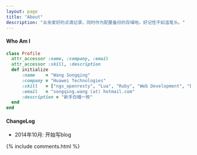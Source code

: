 ```yaml
---
layout: page
title: "About"
description: "业余爱好的点滴记录，同时作为配置备份的存储地，好记性不如滥笔头。"
---
```


#### Who Am I
 
```ruby
class Profile
  attr_accessor :name, :company, :email
  attr_accessor :skill, :description
  def initialize
      :name    = "Wang Songqing"
      :company = "Huawei Technologies"
      :skill   = ["ngx_openresty", "Lua", "Ruby", "Web Development", "DevOps", "Computer Security"] 
      :email   = "songqing.wang (at) hotmail.com"
      :description = "新手白帽一枚"
  end
end
```

#### ChangeLog
- 2014年10月: 开始写blog

{% include comments.html %}
